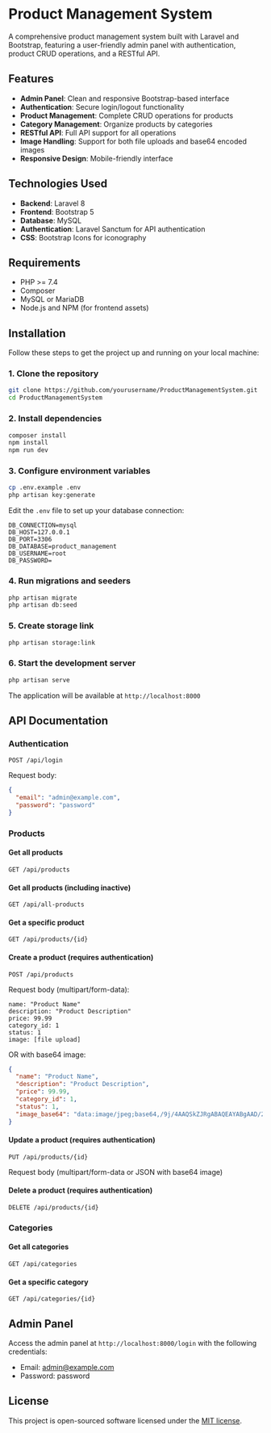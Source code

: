 # Product Management System

A comprehensive product management system built with Laravel and Bootstrap, featuring a user-friendly admin panel with authentication, product CRUD operations, and a RESTful API.

## Features

- **Admin Panel**: Clean and responsive Bootstrap-based interface
- **Authentication**: Secure login/logout functionality
- **Product Management**: Complete CRUD operations for products
- **Category Management**: Organize products by categories
- **RESTful API**: Full API support for all operations
- **Image Handling**: Support for both file uploads and base64 encoded images
- **Responsive Design**: Mobile-friendly interface

## Technologies Used

- **Backend**: Laravel 8
- **Frontend**: Bootstrap 5
- **Database**: MySQL
- **Authentication**: Laravel Sanctum for API authentication
- **CSS**: Bootstrap Icons for iconography

## Requirements

- PHP >= 7.4
- Composer
- MySQL or MariaDB
- Node.js and NPM (for frontend assets)

## Installation

Follow these steps to get the project up and running on your local machine:

### 1. Clone the repository

```bash
git clone https://github.com/yourusername/ProductManagementSystem.git
cd ProductManagementSystem
```

### 2. Install dependencies

```bash
composer install
npm install
npm run dev
```

### 3. Configure environment variables

```bash
cp .env.example .env
php artisan key:generate
```

Edit the `.env` file to set up your database connection:

```
DB_CONNECTION=mysql
DB_HOST=127.0.0.1
DB_PORT=3306
DB_DATABASE=product_management
DB_USERNAME=root
DB_PASSWORD=
```

### 4. Run migrations and seeders

```bash
php artisan migrate
php artisan db:seed
```

### 5. Create storage link

```bash
php artisan storage:link
```

### 6. Start the development server

```bash
php artisan serve
```

The application will be available at `http://localhost:8000`

## API Documentation

### Authentication

```
POST /api/login
```

Request body:
```json
{
  "email": "admin@example.com",
  "password": "password"
}
```

### Products

#### Get all products
```
GET /api/products
```

#### Get all products (including inactive)
```
GET /api/all-products
```

#### Get a specific product
```
GET /api/products/{id}
```

#### Create a product (requires authentication)
```
POST /api/products
```

Request body (multipart/form-data):
```
name: "Product Name"
description: "Product Description"
price: 99.99
category_id: 1
status: 1
image: [file upload]
```

OR with base64 image:
```json
{
  "name": "Product Name",
  "description": "Product Description",
  "price": 99.99,
  "category_id": 1,
  "status": 1,
  "image_base64": "data:image/jpeg;base64,/9j/4AAQSkZJRgABAQEAYABgAAD/2wBDAAIBAQIBAQICAgICAgICAwUDAwMDAwYEBAMFBwYHBwcGBwcICQsJCAgKCAcHCg0KCgsMDAwMBwkODw0MDgsMDAz/..."
}
```

#### Update a product (requires authentication)
```
PUT /api/products/{id}
```

Request body (multipart/form-data or JSON with base64 image)

#### Delete a product (requires authentication)
```
DELETE /api/products/{id}
```

### Categories

#### Get all categories
```
GET /api/categories
```

#### Get a specific category
```
GET /api/categories/{id}
```

## Admin Panel

Access the admin panel at `http://localhost:8000/login` with the following credentials:

- Email: admin@example.com
- Password: password

## License

This project is open-sourced software licensed under the [MIT license](https://opensource.org/licenses/MIT).
